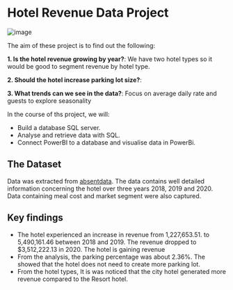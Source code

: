 # Hotel Revenue Data Project
![image](https://github.com/user-attachments/assets/0833eafb-233e-41af-8604-fdfc39e26852)

The aim of these project is to find out the following:

**1. Is the hotel revenue growing by year?**: We have two hotel types so it would be good to segment revenue by hotel type.

**2. Should the hotel increase parking lot size?**: 

**3. What trends can we see in the data?**: Focus on average daily rate and guests to explore seasonality

 In the course of ths project, we will:
- Build a database SQL server.
- Analyse and retrieve data with SQL.
- Connect PowerBI to a database and visualise data in PowerBi. 

## The Dataset

Data was extracted from [absentdata](https://absentdata.com/data-analysis/where-to-find-data/). The data contains well detailed information concerning the hotel over three years 2018, 2019 and 2020. Data containing meal cost and market segment were also captured.

## Key findings

- The hotel experienced an increase in revenue from 1,227,653.51. to 5,490,161.46 between 2018 and 2019. The revenue dropped to $3,512,222.13 in 2020. The hotel is gaining revenue
- From the analysis, the parking percentage was about 2.36%. The showed that the hotel does not need to create more parking lot.
- From the hotel types, It is was noticed that the city hotel generated more revenue compared to the Resort hotel.


 







